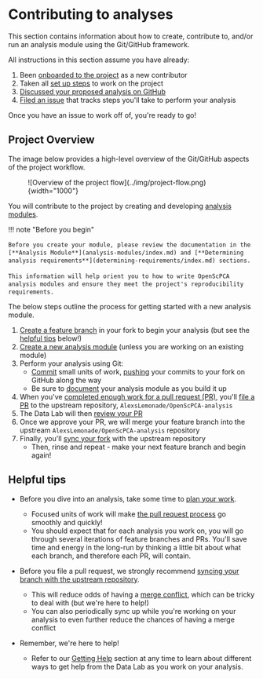 # Contributing to analyses

This section contains information about how to create, contribute to, and/or run an analysis module using the Git/GitHub framework.

All instructions in this section assume you have already:

1. Been [onboarded to the project](https://share.hsforms.com/1MlLtkGYSQa6j23HY_0fKaw336z0) as a new contributor
2. Taken all [set up steps](../technical-setup/index.md) to work on the project
3. [Discussed your proposed analysis on GitHub](../communications-tools/index.md#github-discussions)
4. [Filed an issue](../communications-tools/github-issues/index.md) that tracks steps you'll take to perform your analysis

Once you have an issue to work off of, you're ready to go!

## Project Overview

The image below provides a high-level overview of the Git/GitHub aspects of the project workflow.


<figure markdown="span">
    ![Overview of the project flow](../img/project-flow.png){width="1000"}
</figure>


You will contribute to the project by creating and developing [analysis modules](./analysis-modules/index.md).

!!! note "Before you begin"

    Before you create your module, please review the documentation in the [**Analysis Module**](analysis-modules/index.md) and [**Determining analysis requirements**](determining-requirements/index.md) sections.

    This information will help orient you to how to write OpenScPCA analysis modules and ensure they meet the project's reproducibility requirements.

The below steps outline the process for getting started with a new analysis module.

1. [Create a feature branch](working-with-git/working-with-branches.md) in your fork to begin your analysis (but see the [helpful tips](#helpful-tips) below!)
2. [Create a new analysis module](analysis-modules/creating-a-module.md) (unless you are working on an existing module)
3. Perform your analysis using Git:
      - [Commit](working-with-git/making-commits.md) small units of work, [pushing](working-with-git/push-to-origin.md) your commits to your fork on GitHub along the way
      - Be sure to [document](analysis-modules/documenting-analysis.md) your analysis module as you build it up
4. When you've [completed enough work for a pull request (PR)](creating-pull-requests/scoping-pull-requests.md), you'll [file a PR](creating-pull-requests/index.md) to the upstream repository, `AlexsLemonade/OpenScPCA-analysis`
5. The Data Lab will then [review your PR](pr-review-and-merge/index.md)
6. Once we approve your PR, we will merge your feature branch into the upstream `AlexsLemonade/OpenScPCA-analysis` repository
7. Finally, you'll [sync your fork](working-with-git/staying-in-sync-with-upstream.md) with the upstream repository
    - Then, rinse and repeat - make your next feature branch and begin again!


## Helpful tips


- Before you dive into an analysis, take some time to [plan your work](creating-pull-requests/scoping-pull-requests.md).
     - Focused units of work will make [the pull request process](creating-pull-requests/index.md) go smoothly and quickly!
     - You should expect that for each analysis you work on, you will go through several iterations of feature branches and PRs.
   You'll save time and energy in the long-run by thinking a little bit about what each branch, and therefore each PR, will contain.

- Before you file a pull request, we strongly recommend [syncing your branch with the upstream repository](working-with-git/staying-in-sync-with-upstream.md).
    - This will reduce odds of having a [merge conflict](creating-pull-requests/resolve-merge-conflicts.md), which can be tricky to deal with (but we're here to help!)
    - You can also periodically sync up while you're working on your analysis to even further reduce the chances of having a merge conflict

- Remember, we're here to help!
    - Refer to our [Getting Help](../troubleshooting-faq/index.md) section at any time to learn about different ways to get help from the Data Lab as you work on your analysis.